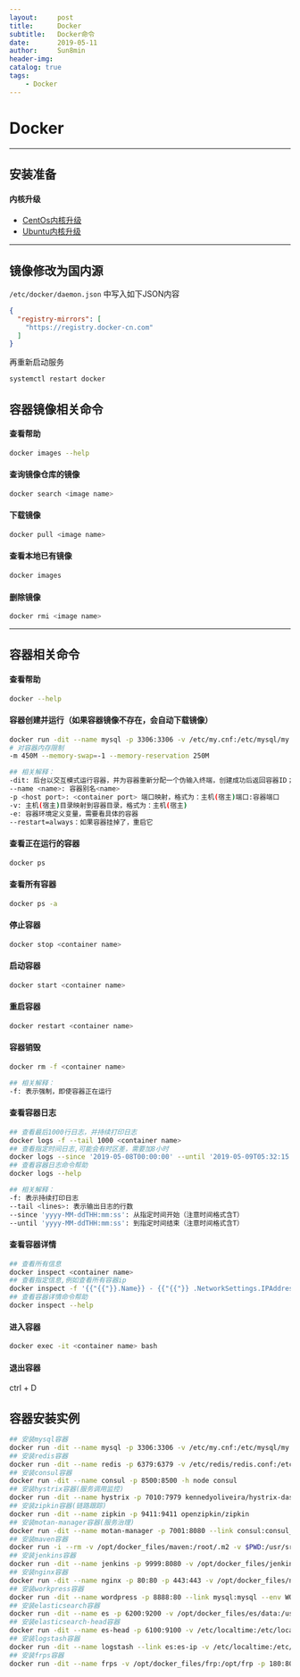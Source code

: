 ```yaml
---
layout:     post
title:      Docker
subtitle:   Docker命令
date:       2019-05-11
author:     Sun8min
header-img:
catalog: true
tags:
    - Docker
---
```


# Docker

---
## 安装准备
#### 内核升级

- [CentOs内核升级]
- [Ubuntu内核升级]

---
## 镜像修改为国内源
```/etc/docker/daemon.json``` 中写入如下JSON内容
```json
{
  "registry-mirrors": [
    "https://registry.docker-cn.com"
  ]
}
```

再重新启动服务
```bash
systemctl restart docker
```

## 容器镜像相关命令
#### 查看帮助
```bash
docker images --help
```
#### 查询镜像仓库的镜像
```bash
docker search <image name>
```
#### 下载镜像
```bash
docker pull <image name>
```
#### 查看本地已有镜像
```bash
docker images 
```
#### 删除镜像
```bash
docker rmi <image name>
```

---
## 容器相关命令
#### 查看帮助
```bash
docker --help
```
#### 容器创建并运行（如果容器镜像不存在，会自动下载镜像）
```bash
docker run -dit --name mysql -p 3306:3306 -v /etc/my.cnf:/etc/mysql/my.cnf -v /data/mysql:/var/lib/mysql -e MYSQL_ROOT_PASSWORD=123123 --restart=always  mysql
# 对容器内存限制
-m 450M --memory-swap=-1 --memory-reservation 250M

## 相关解释：
-dit: 后台以交互模式运行容器，并为容器重新分配一个伪输入终端，创建成功后返回容器ID；
--name <name>: 容器别名<name>
-p <host port>: <container port> 端口映射，格式为：主机(宿主)端口:容器端口
-v: 主机(宿主)目录映射到容器目录，格式为：主机(宿主)
-e: 容器环境定义变量，需要看具体的容器
--restart=always：如果容器挂掉了，重启它
```
#### 查看正在运行的容器
```bash
docker ps
```
#### 查看所有容器
```bash
docker ps -a
```
#### 停止容器
```bash
docker stop <container name>
```
#### 启动容器
```bash
docker start <container name>
```
#### 重启容器
```bash
docker restart <container name>
```
#### 容器销毁
```bash
docker rm -f <container name>

## 相关解释：
-f: 表示强制，即使容器正在运行
```
#### 查看容器日志
```bash
## 查看最后1000行日志，并持续打印日志
docker logs -f --tail 1000 <container name>
## 查看指定时间日志,可能会有时区差，需要加8小时
docker logs --since '2019-05-08T00:00:00' --until '2019-05-09T05:32:15' <container name>
## 查看容器日志命令帮助
docker logs --help

## 相关解释：
-f: 表示持续打印日志
--tail <lines>: 表示输出日志的行数
--since 'yyyy-MM-ddTHH:mm:ss': 从指定时间开始（注意时间格式含T）
--until 'yyyy-MM-ddTHH:mm:ss': 到指定时间结束（注意时间格式含T）
```
#### 查看容器详情
```bash
## 查看所有信息
docker inspect <container name>
## 查看指定信息,例如查看所有容器ip
docker inspect -f '{{"{{"}}.Name}} - {{"{{"}} .NetworkSettings.IPAddress }}' $(docker ps -aq)
## 查看容器详情命令帮助
docker inspect --help
```
#### 进入容器
```bash
docker exec -it <container name> bash
```
#### 退出容器
ctrl + D

## 容器安装实例
```bash
## 安装mysql容器
docker run -dit --name mysql -p 3306:3306 -v /etc/my.cnf:/etc/mysql/my.cnf -v /data/mysql:/var/lib/mysql -e MYSQL_ROOT_PASSWORD=123123 --restart=always  mysql
## 安装redis容器
docker run -dit --name redis -p 6379:6379 -v /etc/redis/redis.conf:/etc/redis/redis.conf redis redis-server /etc/redis/redis.conf
## 安装consul容器
docker run -dit --name consul -p 8500:8500 -h node consul
## 安装hystrix容器(服务调用监控)
docker run -dit --name hystrix -p 7010:7979 kennedyoliveira/hystrix-dashboard
## 安装zipkin容器(链路跟踪)
docker run -dit --name zipkin -p 9411:9411 openzipkin/zipkin
## 安装motan-manager容器(服务治理)
docker run -dit --name motan-manager -p 7001:8080 --link consul:consul_ip -v /opt/docker_files/motan-manager:/opt java java -jar /opt/motan-manager.jar
## 安装maven容器
docker run -i --rm -v /opt/docker_files/maven:/root/.m2 -v $PWD:/usr/src/mymaven -w /usr/src/mymaven maven
## 安装jenkins容器
docker run -dit --name jenkins -p 9999:8080 -v /opt/docker_files/jenkins:/var/jenkins_home -v /var/run/docker.sock:/var/run/docker.sock -v /usr/bin/docker:/usr/bin/docker -v /lib64/libltdl.so.7:/usr/lib/libltdl.so.7 jenkins
## 安装nginx容器
docker run -dit --name nginx -p 80:80 -p 443:443 -v /opt/docker_files/nginx/www:/www -v /opt/docker_files/nginx/conf:/etc/nginx -v /opt/docker_files/nginx/conf/nginx.conf:/etc/nginx/nginx.conf -v /opt/docker_files/nginx/logs:/wwwlogs nginx
## 安装workpress容器
docker run -dit --name wordpress -p 8888:80 --link mysql:mysql --env WORDPRESS_DB_PASSWORD=123123 -v /opt/docker_files/wordpress:/var/www/html wordpress
## 安装elasticsearch容器
docker run -dit --name es -p 6200:9200 -v /opt/docker_files/es/data:/usr/share/elasticsearch/data -v /etc/localtime:/etc/localtime -v /opt/docker_files/es/conf/elasticsearch.yml:/usr/share/elasticsearch/config/elasticsearch.yml hub.c.163.com/library/elasticsearch:5.5.2
## 安装elasticsearch-head容器
docker run -dit --name es-head -p 6100:9100 -v /etc/localtime:/etc/localtime -v /opt/docker_files/es-head-js/app.js:/usr/src/app/_site/app.js mobz/elasticsearch-head:5
## 安装logstash容器
docker run -dit --name logstash --link es:es-ip -v /etc/localtime:/etc/localtime -v /opt/docker_files/logstash/mysql:/var/lib/logstash/mysql hub.c.163.com/library/logstash:5.5.2 -f /var/lib/logstash/mysql/mysql.conf
## 安装frps容器
docker run -dit --name frps -v /opt/docker_files/frp:/opt/frp -p 180:80 -p 1443:443 -p 7000:7000 ubuntu bash -c "cd /opt/frp && ./frps -c ./frps.ini"
```

[CentOs内核升级]: https://linux.cn/article-8310-1.html
[Ubuntu内核升级]: https://linux.cn/article-8284-1.html